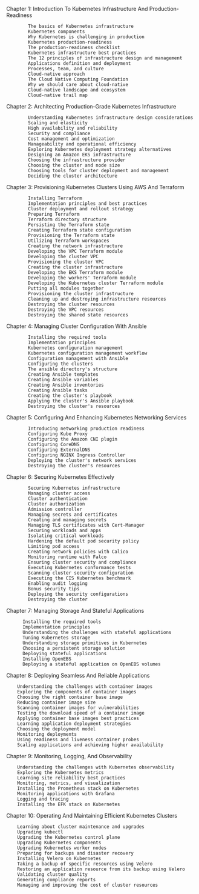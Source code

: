 Chapter 1: Introduction To Kubernetes Infrastructure And Production-Readiness
  
            The basics of Kubernetes infrastructure
            Kubernetes components
            Why Kubernetes is challenging in production
            Kubernetes production-readiness
            The production-readiness checklist
            Kubernetes infrastructure best practices
            The 12 principles of infrastructure design and management
            Applications definition and deployment
            Processes, team, and culture
            Cloud-native approach
            The Cloud Native Computing Foundation
            Why we should care about cloud-native
            Cloud-native landscape and ecosystem
            Cloud-native trail map

        
Chapter 2: Architecting Production-Grade Kubernetes Infrastructure
  
            Understanding Kubernetes infrastructure design considerations
            Scaling and elasticity
            High availability and reliability
            Security and compliance
            Cost management and optimization
            Manageability and operational efficiency
            Exploring Kubernetes deployment strategy alternatives
            Designing an Amazon EKS infrastructure
            Choosing the infrastructure provider
            Choosing the cluster and node size
            Choosing tools for cluster deployment and management
            Deciding the cluster architecture
     
        
Chapter 3: Provisioning Kubernetes Clusters Using AWS And Terraform
  
          
            Installing Terraform
            Implementation principles and best practices
            Cluster deployment and rollout strategy
            Preparing Terraform
            Terraform directory structure
            Persisting the Terraform state
            Creating Terraform state configuration
            Provisioning the Terraform state
            Utilizing Terraform workspaces
            Creating the network infrastructure
            Developing the VPC Terraform module
            Developing the cluster VPC
            Provisioning the cluster VPC
            Creating the cluster infrastructure
            Developing the EKS Terraform module
            Developing the workers' Terraform module
            Developing the Kubernetes cluster Terraform module
            Putting all modules together
            Provisioning the cluster infrastructure
            Cleaning up and destroying infrastructure resources
            Destroying the cluster resources
            Destroying the VPC resources
            Destroying the shared state resources
     
        
Chapter 4: Managing Cluster Configuration With Ansible
            
            Installing the required tools
            Implementation principles
            Kubernetes configuration management
            Kubernetes configuration management workflow
            Configuration management with Ansible
            Configuring the clusters
            The ansible directory's structure
            Creating Ansible templates
            Creating Ansible variables
            Creating Ansible inventories
            Creating Ansible tasks
            Creating the cluster's playbook
            Applying the cluster's Ansible playbook
            Destroying the cluster's resources
     
        
Chapter 5: Configuring And Enhancing Kubernetes Networking Services
  
          
            Introducing networking production readiness
            Configuring Kube Proxy
            Configuring the Amazon CNI plugin
            Configuring CoreDNS
            Configuring ExternalDNS
            Configuring NGINX Ingress Controller
            Deploying the cluster's network services
            Destroying the cluster's resources
     
        
Chapter 6: Securing Kubernetes Effectively
  
          
            Securing Kubernetes infrastructure
            Managing cluster access
            Cluster authentication
            Cluster authorization
            Admission controller
            Managing secrets and certificates
            Creating and managing secrets
            Managing TLS certificates with Cert-Manager
            Securing workloads and apps
            Isolating critical workloads
            Hardening the default pod security policy
            Limiting pod access
            Creating network policies with Calico
            Monitoring runtime with Falco
            Ensuring cluster security and compliance
            Executing Kubernetes conformance tests
            Scanning cluster security configuration
            Executing the CIS Kubernetes benchmark
            Enabling audit logging
            Bonus security tips
            Deploying the security configurations
            Destroying the cluster
     
        
Chapter 7: Managing Storage And Stateful Applications
  
          Installing the required tools
          Implementation principles
          Understanding the challenges with stateful applications
          Tuning Kubernetes storage
          Understanding storage primitives in Kubernetes
          Choosing a persistent storage solution
          Deploying stateful applications
          Installing OpenEBS
          Deploying a stateful application on OpenEBS volumes
     
        
Chapter 8: Deploying Seamless And Reliable Applications
  
          
        Understanding the challenges with container images
        Exploring the components of container images
        Choosing the right container base image
        Reducing container image size
        Scanning container images for vulnerabilities
        Testing the download speed of a container image
        Applying container base images best practices
        Learning application deployment strategies
        Choosing the deployment model
        Monitoring deployments
        Using readiness and liveness container probes
        Scaling applications and achieving higher availability
     
        
Chapter 9: Monitoring, Logging, And Observability
  

          
        Understanding the challenges with Kubernetes observability
        Exploring the Kubernetes metrics
        Learning site reliability best practices
        Monitoring, metrics, and visualization
        Installing the Prometheus stack on Kubernetes
        Monitoring applications with Grafana
        Logging and tracing
        Installing the EFK stack on Kubernetes
     
        
Chapter 10: Operating And Maintaining Efficient Kubernetes Clusters
  
          
        Learning about cluster maintenance and upgrades
        Upgrading kubectl
        Upgrading the Kubernetes control plane
        Upgrading Kubernetes components
        Upgrading Kubernetes worker nodes
        Preparing for backups and disaster recovery
        Installing Velero on Kubernetes
        Taking a backup of specific resources using Velero
        Restoring an application resource from its backup using Velero
        Validating cluster quality
        Generating compliance reports
        Managing and improving the cost of cluster resources